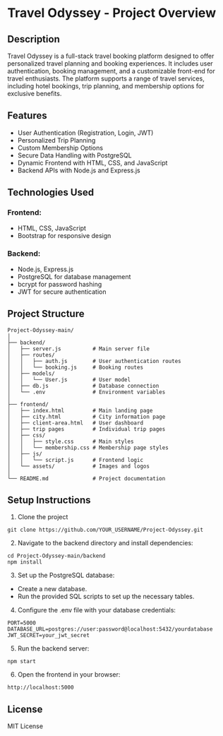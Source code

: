 # Travel Odyssey - Project Overview

## Description

Travel Odyssey is a full-stack travel booking platform designed to offer personalized travel planning and booking experiences. It includes user authentication, booking management, and a customizable front-end for travel enthusiasts. The platform supports a range of travel services, including hotel bookings, trip planning, and membership options for exclusive benefits.

## Features

- User Authentication (Registration, Login, JWT)
- Personalized Trip Planning
- Custom Membership Options
- Secure Data Handling with PostgreSQL
- Dynamic Frontend with HTML, CSS, and JavaScript
- Backend APIs with Node.js and Express.js

## Technologies Used

### Frontend:

- HTML, CSS, JavaScript
- Bootstrap for responsive design

### Backend:

- Node.js, Express.js
- PostgreSQL for database management
- bcrypt for password hashing
- JWT for secure authentication

## Project Structure

```
Project-Odyssey-main/
│
├── backend/
│   ├── server.js          # Main server file
│   ├── routes/
│   │   ├── auth.js        # User authentication routes
│   │   └── booking.js     # Booking routes
│   ├── models/
│   │   └── User.js        # User model
│   ├── db.js              # Database connection
│   └── .env               # Environment variables
│
├── frontend/
│   ├── index.html         # Main landing page
│   ├── city.html          # City information page
│   ├── client-area.html   # User dashboard
│   ├── trip pages         # Individual trip pages
│   ├── css/
│   │   ├── style.css      # Main styles
│   │   └── membership.css # Membership page styles
│   ├── js/
│   │   └── script.js      # Frontend logic
│   └── assets/            # Images and logos
│
└── README.md              # Project documentation
```

## Setup Instructions

1. Clone the project

```
git clone https://github.com/YOUR_USERNAME/Project-Odyssey.git
```

2. Navigate to the backend directory and install dependencies:

```
cd Project-Odyssey-main/backend
npm install
```

3. Set up the PostgreSQL database:

- Create a new database.
- Run the provided SQL scripts to set up the necessary tables.

4. Configure the .env file with your database credentials:

```
PORT=5000
DATABASE_URL=postgres://user:password@localhost:5432/yourdatabase
JWT_SECRET=your_jwt_secret
```

5. Run the backend server:

```
npm start
```

6. Open the frontend in your browser:

```
http://localhost:5000
```

## License

MIT License
